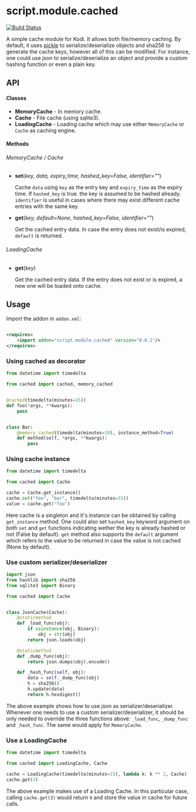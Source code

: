 # script.module.cached

[![Build Status](https://github.com/i96751414/script.module.cached/workflows/build/badge.svg)](https://github.com/i96751414/script.module.cached/actions?query=workflow%3Abuild)

A simple cache module for Kodi. It allows both file/memory caching. By default, it
uses [pickle](https://docs.python.org/3/library/pickle.html) to serialize/deserialize objects and sha256 to generate the
cache keys, however all of this can be modified. For instance, one could use json to serialize/deserialize an object and
provide a custom hashing function or even a plain key.

## API

#### Classes

- **MemoryCache** - In memory cache.
- **Cache** - File cache (using sqlite3).
- **LoadingCache** - Loading cache which may use either `MemoryCache` or `Cache` as caching engine.

#### Methods

###### MemoryCache / Cache

- **set**(*key, data, expiry_time, hashed_key=False, identifier=""*)

  Cache `data` using `key` as the entry key and `expiry_time` as the expiry time. If `hashed_key` is true. the key is
  assumed to be hashed already. `identifier` is useful in cases where there may exist different cache entries with the
  same key.

- **get**(*key, default=None, hashed_key=False, identifier=""*)

  Get the cached entry data. In case the entry does not exist/is expired, `default` is returned.

###### LoadingCache

- **get**(*key*)

  Get the cached entry data. If the entry does not exist or is expired, a new one will be loaded onto cache.

## Usage

Import the addon in `addon.xml`:

```xml

<requires>
    <import addon="script.module.cached" version="0.0.1"/>
</requires>
```

### Using cached as decorator

```python
from datetime import timedelta

from cached import cached, memory_cached


@cached(timedelta(minutes=15))
def foo(*args, **kwargs):
    pass


class Bar:
    @memory_cached(timedelta(minutes=10), instance_method=True)
    def method(self, *args, **kwargs):
        pass
```

### Using cache instance

```python
from datetime import timedelta

from cached import Cache

cache = Cache.get_instance()
cache.set("foo", "bar", timedelta(minutes=15))
value = cache.get("foo")
```

Here cache is a singleton and it's instance can be obtained by calling `get_instance` method. One could also
set `hashed_key` keyword argument on both `set` and `get` functions indicating wether the key is already hashed or not
(False by default). `get` method also supports the `default` argument which refers to the value to be returned in case
the value is not cached (None by default).

### Use custom serializer/deserializer

```python
import json
from hashlib import sha256
from sqlite3 import Binary

from cached import Cache


class JsonCache(Cache):
    @staticmethod
    def _load_func(obj):
        if isinstance(obj, Binary):
            obj = str(obj)
        return json.loads(obj)

    @staticmethod
    def _dump_func(obj):
        return json.dumps(obj).encode()

    def _hash_func(self, obj):
        data = self._dump_func(obj)
        h = sha256()
        h.update(data)
        return h.hexdigest()
```

The above example shows how to use json as serializer/deserializer. Whenever one needs to use a custom
serializer/deserializer, it should be only needed to override the three functions above:
`_load_func`, `_dump_func` and `_hash_func`. The same would apply for `MemoryCache`.

### Use a LoadingCache

```python
from datetime import timedelta

from cached import LoadingCache, Cache

cache = LoadingCache(timedelta(minutes=15), lambda k: k ** 2, Cache)
cache.get(3)
```

The above example makes use of a Loading Cache. In this particular case, calling `cache.get(3)` would return `9` and
store the value in cache for future calls.